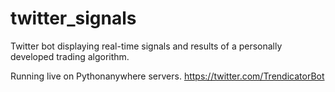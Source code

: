 # twitter_signals
Twitter bot displaying real-time signals and results of a personally developed trading algorithm.

Running live on Pythonanywhere servers. https://twitter.com/TrendicatorBot
